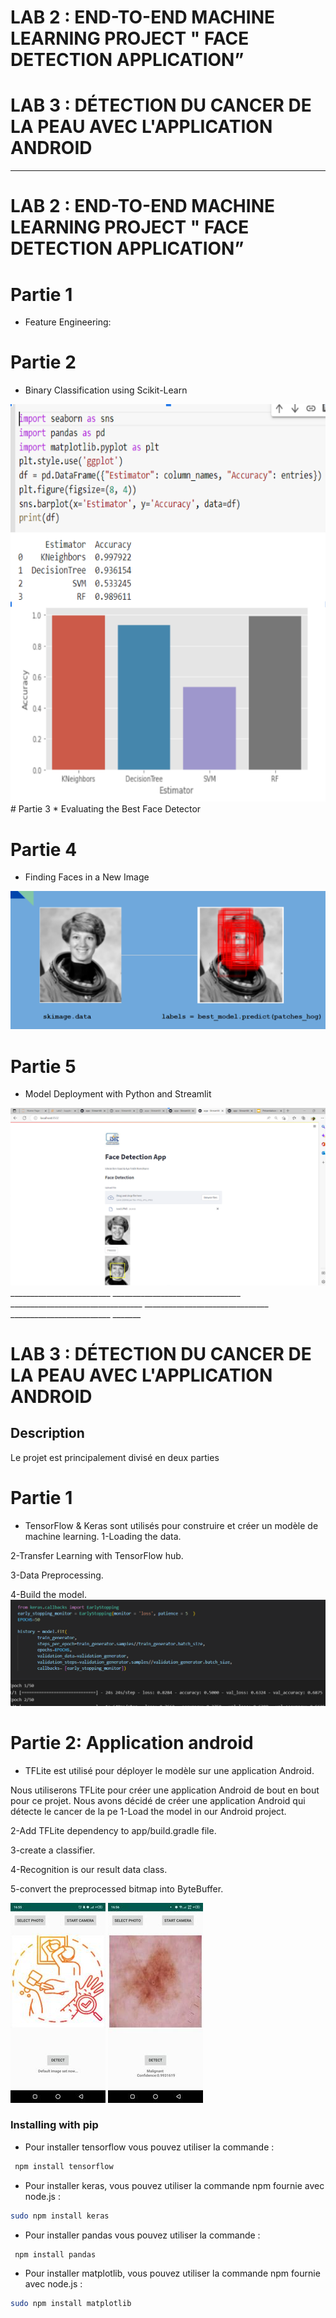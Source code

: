 
  # LAB 2 : END-TO-END MACHINE LEARNING PROJECT  " FACE DETECTION APPLICATION”
  # LAB 3 : DÉTECTION DU CANCER DE LA PEAU AVEC L'APPLICATION ANDROID
*******************************************************************************************************************************************************************



  # LAB 2 : END-TO-END MACHINE LEARNING PROJECT  " FACE DETECTION APPLICATION”
# Partie 1 
* Feature Engineering:
# Partie 2
* Binary Classification using Scikit-Learn
<img src="Ca.PNG" />
# Partie 3
* Evaluating the Best Face Detector

# Partie 4 
* Finding Faces in a New Image

<img src="partie4.PNG"/>

# Partie 5 
* Model Deployment with Python and Streamlit

<img src="tp2.PNG"/>
_________________________   ________________________________  _________________________________  _______________________________  _________________________  _______
 
 
 
 # LAB 3 : DÉTECTION DU CANCER DE LA PEAU AVEC L'APPLICATION ANDROID

## Description

Le projet est principalement divisé en deux parties 

# Partie 1 
* TensorFlow & Keras sont utilisés pour construire et créer un modèle de machine learning.
1-Loading the data.

2-Transfer Learning with TensorFlow hub.

3-Data Preprocessing.

4-Build the model.
<img src="tp3.PNG" />

# Partie 2: Application android 
* TFLite est utilisé pour déployer le modèle sur une application Android.

Nous utiliserons TFLite pour créer une application Android de bout en bout pour ce projet. Nous avons décidé de créer une application Android qui détecte le cancer de la pe
1-Load the model in our Android project.

2-Add TFLite dependency to app/build.gradle file.

3-create a classifier.

4-Recognition is our result data class.

5-convert the preprocessed bitmap into ByteBuffer.





<img src="app.jpg"/>              <img src="app1.jpg"/>





### Installing with pip
*  Pour installer tensorflow  vous pouvez utiliser la commande  :
```bash
 npm install tensorflow
```

* Pour installer  keras, vous pouvez utiliser la commande npm fournie avec node.js :
 ```bash
 sudo npm install keras
```
*  Pour installer  pandas  vous pouvez utiliser la commande  :
```bash
 npm install pandas
```

* Pour installer  matplotlib, vous pouvez utiliser la commande npm fournie avec node.js :
 ```bash
 sudo npm install matplotlib 
```
